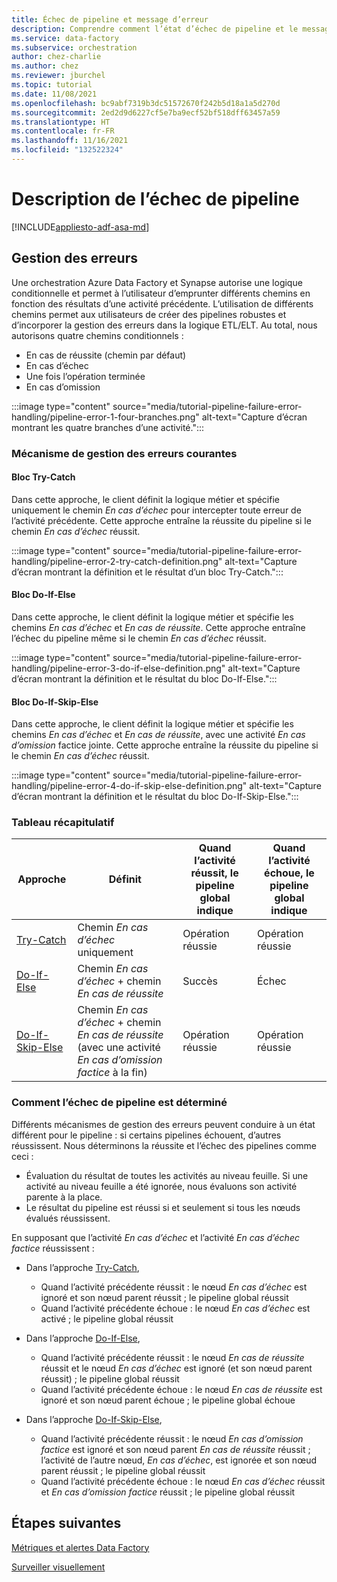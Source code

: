 ```yaml
---
title: Échec de pipeline et message d’erreur
description: Comprendre comment l’état d’échec de pipeline et le message d’erreur sont déterminés
ms.service: data-factory
ms.subservice: orchestration
author: chez-charlie
ms.author: chez
ms.reviewer: jburchel
ms.topic: tutorial
ms.date: 11/08/2021
ms.openlocfilehash: bc9abf7319b3dc51572670f242b5d18a1a5d270d
ms.sourcegitcommit: 2ed2d9d6227cf5e7ba9ecf52bf518dff63457a59
ms.translationtype: HT
ms.contentlocale: fr-FR
ms.lasthandoff: 11/16/2021
ms.locfileid: "132522324"
---
```

# <a name="understanding-pipeline-failure"></a>Description de l’échec de pipeline

[!INCLUDE[appliesto-adf-asa-md](includes/appliesto-adf-asa-md.md)]

## <a name="error-handling"></a>Gestion des erreurs

Une orchestration Azure Data Factory et Synapse autorise une logique conditionnelle et permet à l’utilisateur d’emprunter différents chemins en fonction des résultats d’une activité précédente. L’utilisation de différents chemins permet aux utilisateurs de créer des pipelines robustes et d’incorporer la gestion des erreurs dans la logique ETL/ELT. Au total, nous autorisons quatre chemins conditionnels :

* En cas de réussite (chemin par défaut)
* En cas d’échec
* Une fois l’opération terminée
* En cas d’omission

:::image type="content" source="media/tutorial-pipeline-failure-error-handling/pipeline-error-1-four-branches.png" alt-text="Capture d’écran montrant les quatre branches d’une activité.":::

### <a name="common-error-handling-mechanism"></a>Mécanisme de gestion des erreurs courantes

#### <a name="try-catch-block"></a>Bloc Try-Catch

Dans cette approche, le client définit la logique métier et spécifie uniquement le chemin _En cas d’échec_ pour intercepter toute erreur de l’activité précédente. Cette approche entraîne la réussite du pipeline si le chemin _En cas d’échec_ réussit.

:::image type="content" source="media/tutorial-pipeline-failure-error-handling/pipeline-error-2-try-catch-definition.png" alt-text="Capture d’écran montrant la définition et le résultat d’un bloc Try-Catch.":::

#### <a name="do-if-else-block"></a>Bloc Do-If-Else

Dans cette approche, le client définit la logique métier et spécifie les chemins _En cas d’échec_ et _En cas de réussite_. Cette approche entraîne l’échec du pipeline même si le chemin _En cas d’échec_ réussit.

:::image type="content" source="media/tutorial-pipeline-failure-error-handling/pipeline-error-3-do-if-else-definition.png" alt-text="Capture d’écran montrant la définition et le résultat du bloc Do-If-Else.":::

#### <a name="do-if-skip-else-block"></a>Bloc Do-If-Skip-Else

Dans cette approche, le client définit la logique métier et spécifie les chemins _En cas d’échec_ et _En cas de réussite_, avec une activité _En cas d’omission_ factice jointe. Cette approche entraîne la réussite du pipeline si le chemin _En cas d’échec_ réussit.

:::image type="content" source="media/tutorial-pipeline-failure-error-handling/pipeline-error-4-do-if-skip-else-definition.png" alt-text="Capture d’écran montrant la définition et le résultat du bloc Do-If-Skip-Else.":::

### <a name="summary-table"></a>Tableau récapitulatif

Approche | Définit | Quand l’activité réussit, le pipeline global indique | Quand l’activité échoue, le pipeline global indique
---------------------------- | ------------------- | ------------------- | -------------------
[Try-Catch](#try-catch-block) | Chemin _En cas d’échec_ uniquement | Opération réussie |  Opération réussie
[Do-If-Else](#do-if-else-block) | Chemin _En cas d’échec_ + chemin _En cas de réussite_ | Succès |  Échec
[Do-If-Skip-Else](#do-if-skip-else-block) |  Chemin _En cas d’échec_ + chemin _En cas de réussite_ (avec une activité _En cas d’omission factice_ à la fin) | Opération réussie |  Opération réussie

### <a name="how-pipeline-failure-are-determined"></a>Comment l’échec de pipeline est déterminé

Différents mécanismes de gestion des erreurs peuvent conduire à un état différent pour le pipeline : si certains pipelines échouent, d’autres réussissent. Nous déterminons la réussite et l’échec des pipelines comme ceci :

* Évaluation du résultat de toutes les activités au niveau feuille. Si une activité au niveau feuille a été ignorée, nous évaluons son activité parente à la place.
* Le résultat du pipeline est réussi si et seulement si tous les nœuds évalués réussissent.

En supposant que l’activité _En cas d’échec_ et l’activité _En cas d’échec factice_ réussissent :

* Dans l’approche [Try-Catch](#try-catch-block),

  * Quand l’activité précédente réussit : le nœud _En cas d’échec_ est ignoré et son nœud parent réussit ; le pipeline global réussit
  * Quand l’activité précédente échoue : le nœud _En cas d’échec_ est activé ; le pipeline global réussit

* Dans l’approche [Do-If-Else](#do-if-else-block),

  * Quand l’activité précédente réussit : le nœud _En cas de réussite_ réussit et le nœud _En cas d’échec_ est ignoré (et son nœud parent réussit) ; le pipeline global réussit
  * Quand l’activité précédente échoue : le nœud _En cas de réussite_ est ignoré et son nœud parent échoue ; le pipeline global échoue

* Dans l’approche [Do-If-Skip-Else](#do-if-skip-else-block),

  * Quand l’activité précédente réussit : le nœud _En cas d’omission factice_ est ignoré et son nœud parent _En cas de réussite_ réussit ; l’activité de l’autre nœud, _En cas d’échec_, est ignorée et son nœud parent réussit ; le pipeline global réussit
  * Quand l’activité précédente échoue : le nœud _En cas d’échec_ réussit et _En cas d’omission factice_ réussit ; le pipeline global réussit

## <a name="next-steps"></a>Étapes suivantes

[Métriques et alertes Data Factory](monitor-metrics-alerts.md)

[Surveiller visuellement](monitor-visually.md#alerts)
